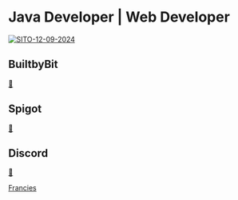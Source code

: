 # Java Developer |  Web Developer

[![SITO-12-09-2024](https://github.com/user-attachments/assets/c1ed1a23-0b30-428c-8e9d-e1c6d5f9173d)](https://franciesdev.it)

## BuiltbyBit
[🔗](https://builtbybit.com/members/francies.492319/)

## Spigot
[🔗](https://www.spigotmc.org/members/arroghandi.1729387/)

## Discord

[🔗](https://discord.com/invite/cdXbepfwAj)

[Francies](https://discord.com/users/912378209679601734)

